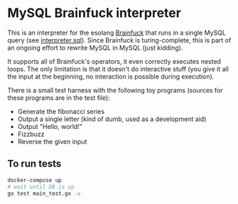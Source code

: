 # MySQL Brainfuck interpreter

This is an interpreter for the esolang [Brainfuck](https://en.wikipedia.org/wiki/Brainfuck) that runs in a single MySQL
query (see [interpreter.sql](interpreter.sql)). Since Brainfuck is turing-complete, this is part of an ongoing effort to
rewrite MySQL in MySQL (just kidding).

It supports all of Brainfuck's operators, it even correctly executes nested loops. The only limitation is that it
doesn't do interactive stuff (you give it all the input at the beginning, no interaction is possible during execution).

There is a small test harness with the following toy programs (sources for these programs are in the test file):

* Generate the fibonacci series
* Output a single letter (kind of dumb, used as a development aid)
* Output "Hello, world!"
* Fizzbuzz
* Reverse the given input

## To run tests

```sh
docker-compose up
# wait until DB is up
go test main_test.go -v
```
